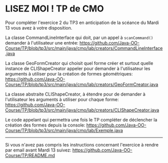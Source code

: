 # LISEZ MOI ! TP de CMO

Pour compléter l'exercice 2 du TP3 en anticipation de la scéance du Mardi 13 vous avez à votre disposition.

La classe CommandLineInterface qui doit, par un appel à `scanCommand()` demander à l'utilisateur une entrée:
https://github.com/Java-OO-Course/TP/blob/tp3/src/main/java/cmo/lab/creators/CommandLineInterface.java

La classe GeoFormCreator qui choisit quel forme créer et surtout quelle instance de CLIShapeCreator appeler pour demander
à l'utilisateur les arguments à utiliser pour la création de formes géométriques:
https://github.com/Java-OO-Course/TP/blob/tp3/src/main/java/cmo/lab/creators/GeoFormCreator.java

La classe abstraite CLIShapeCreator, à étendre pour de demander à l'utilisateur les arguments à utiliser pour chaque forme:
https://github.com/Java-OO-Course/TP/blob/tp3/src/main/java/cmo/lab/creators/CLIShapeCreator.java

Le code appelant qui permettra une fois le TP compléter de déclencher la création des formes depuis la console:
https://github.com/Java-OO-Course/TP/blob/tp3/src/main/java/cmo/lab/Exemple.java

----

Si vous n'avez pas compris les instructions concernant l'exercice à rendre par email avant Mardi 13 suivez:
https://github.com/Java-OO-Course/TP/README.md

